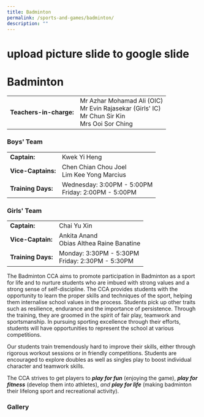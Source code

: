 ```yaml
---
title: Badminton
permalink: /sports-and-games/badminton/
description: ""
---
```

# upload picture slide to google slide

# Badminton

|                     |         |
|---------------|------------------------|
| **Teachers-in-charge:** | Mr Azhar Mohamad Ali (OIC)<br>Mr Evin Rajasekar (Girls' IC)<br>Mr Chun Sir Kin<br>Mrs Ooi Sor Ching |

### Boys' Team

|                    |                                   |
|------------------|--------|
| **Captain:**          | Kwek Yi Heng                   |
| **Vice-Captains:**     | Chen Chian Chou Joel<br>Lim Kee Yong Marcius          |
| **Training Days:**<br> | Wednesday: 3:00PM - 5:00PM<br>Friday: 2:00PM - 5:00PM |

### Girls' Team

|                    |                                  |
|--------------------|------------------------|
| **Captain:**           | Chai Yu Xin                                        |
| **Vice-Captain:**      | Ankita Anand<br>Obias Althea Raine Banatine        |
| **Training Days:**<br> | Monday: 3:30PM - 5:30PM<br>Friday: 2:30PM - 5:30PM |

The Badminton CCA aims to promote participation in Badminton as a sport for life and to nurture students who are imbued with strong values and a strong sense of self-discipline. The CCA provides students with the opportunity to learn the proper skills and techniques of the sport, helping them internalise school values in the process. Students pick up other traits such as resilience, endurance and the importance of persistence. Through the training, they are groomed in the spirit of fair play, teamwork and sportsmanship. In pursuing sporting excellence through their efforts, students will have opportunities to represent the school at various competitions.

Our students train tremendously hard to improve their skills, either through rigorous workout sessions or in friendly competitions. Students are encouraged to explore doubles as well as singles play to boost individual character and teamwork skills.

The CCA strives to get players to **_play for fun_** (enjoying the game), _**play for fitness**_ (develop them into athletes), _and **play for life**_ (making badminton their lifelong sport and recreational activity).

### Gallery